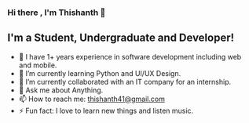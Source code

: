 ### Hi there , I'm Thishanth 👋

## I'm a Student, Undergraduate and Developer!

- 🔭 I have 1+ years experience in software development including web and mobile.
- 🌱 I’m currently learning Python and UI/UX Design.
- 👯 I’m currently collaborated with an IT company for an internship.
- 💬 Ask me about Anything.
- 📫 How to reach me: thishanth41@gmail.com
- ⚡ Fun fact: I love to learn new things and listen music.

